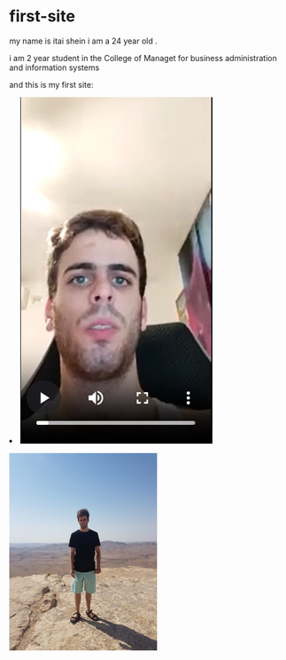 # first-site
<p>my name is itai shein i am a 24 year old .</p>
<p>i am 2 year student in the College of Managet for business administration and information systems</p>
<p>and this is my first site:</p>
<li><a href="https://www.youtube.com/embed/JulLX6U5CVM">
        <img src="2.jpg"></a></li>
<p><img src="1.jpg" alt="" width="267" height="356" /></p>
